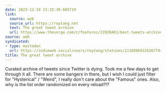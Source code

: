 ```yaml
---
date: 2023-12-19 23:32:30.605719
link:
  source: web
  source_url: https://roytang.net
  text: The great tweet archive
  url: https://www.theverge.com/c/features/23928461/best-tweets-archive-twitter-x-funny
source: web
syndicated:
- type: mastodon
  url: https://indieweb.social/users/roytang/statuses/111609692262677446
title: The great tweet archive
---
```


Curated archive of tweets since Twitter is dying. Took me a few days to get through it all. There are some bangers in there, but I wish I could just filter for "Hysterical" / "Weird", I really don't care about the "Famous" ones. Also, why is the list order randomized on every reload?!?